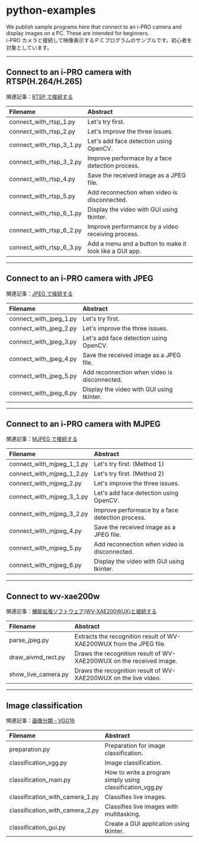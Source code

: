 # python-examples

We publish sample programs here that connect to an i-PRO camera and display images on a PC. These are intended for beginners.  
i-PRO カメラと接続して映像表示するＰＣプログラムのサンプルです。初心者を対象としています。

---

## Connect to an i-PRO camera with RTSP(H.264/H.265)

関連記事：[RTSP で接続する](https://i-pro-corp.github.io/Programing-Items/Python/connect_camera/connect_with_rtsp.html)

| Filename                  | Abstract                                                      |
|:--------------------------|:--------------------------------------------------------------|
| connect_with_rtsp_1.py    | Let's try first.                                              |
| connect_with_rtsp_2.py    | Let's improve the three issues.                               |
| connect_with_rtsp_3_1.py  | Let's add face detection using OpenCV.                        |
| connect_with_rtsp_3_2.py  | Improve performace by a face detection process.               |
| connect_with_rtsp_4.py    | Save the received image as a JPEG file.                       |
| connect_with_rtsp_5.py    | Add reconnection when video is disconnected.                  |
| connect_with_rtsp_6_1.py  | Display the video with GUI using tkinter.                     |
| connect_with_rtsp_6_2.py  | Improve performance by a video receiving process.             |
| connect_with_rtsp_6_3.py  | Add a menu and a button to make it look like a GUI app.       |

---

## Connect to an i-PRO camera with JPEG

関連記事：[JPEG で接続する](https://i-pro-corp.github.io/Programing-Items/Python/connect_camera/connect_with_jpeg.html)

| Filename                  | Abstract                                                      |
|:--------------------------|:--------------------------------------------------------------|
| connect_with_jpeg_1.py    | Let's try first.                                              |
| connect_with_jpeg_2.py    | Let's improve the three issues.                               |
| connect_with_jpeg_3.py    | Let's add face detection using OpenCV.                        |
| connect_with_jpeg_4.py    | Save the received image as a JPEG file.                       |
| connect_with_jpeg_5.py    | Add reconnection when video is disconnected.                  |
| connect_with_jpeg_6.py    | Display the video with GUI using tkinter.                     |

---

## Connect to an i-PRO camera with MJPEG

関連記事：[MJPEG で接続する](https://i-pro-corp.github.io/Programing-Items/Python/connect_camera/connect_with_mjpeg.html)

| Filename                  | Abstract                                                      |
|:--------------------------|:--------------------------------------------------------------|
| connect_with_mjpeg_1_1.py | Let's try first. (Method 1)                                   |
| connect_with_mjpeg_1_2.py | Let's try first. (Method 2)                                   |
| connect_with_mjpeg_2.py   | Let's improve the three issues.                               |
| connect_with_mjpeg_3_1.py | Let's add face detection using OpenCV.                        |
| connect_with_mjpeg_3_2.py | Improve performace by a face detection process.               |
| connect_with_mjpeg_4.py   | Save the received image as a JPEG file.                       |
| connect_with_mjpeg_5.py   | Add reconnection when video is disconnected.                  |
| connect_with_mjpeg_6.py   | Display the video with GUI using tkinter.                     |

---

## Connect to wv-xae200w

関連記事：[機能拡張ソフトウェア(WV-XAE200WUX)と接続する](https://i-pro-corp.github.io/Programing-Items/Python/connect_camera/connect_to_wv-xae200w.html)

| Filename                  | Abstract                                                                    |
|:--------------------------|:----------------------------------------------------------------------------|
| parse_jpeg.py             | Extracts the recognition result of WV-XAE200WUX from the JPEG file.         |
| draw_aivmd_rect.py        | Draws the recognition result of WV-XAE200WUX on the received image.         |
| show_live_camera.py       | Draws the recognition result of WV-XAE200WUX on the live video.             |

---

## Image classification

関連記事：[画像分類 - VGG16](https://i-pro-corp.github.io/Programing-Items/Python/connect_camera/image_classification_vgg.html)

| Filename                        | Abstract                                                              |
|:--------------------------------|:----------------------------------------------------------------------|
| preparation.py                  | Preparation for image classification.                                 |
| classification_vgg.py           | Image classification.                                                 |
| classification_main.py          | How to write a program simply using classification_vgg.py             |
| classification_with_camera_1.py | Classifies live images.                                               |
| classification_with_camera_2.py | Classifies live images with multitasking.                             |
| classification_gui.py           | Create a GUI application using tkinter.                               |
